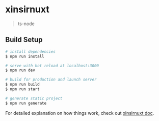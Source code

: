 # xinsirnuxt

> ts-node

## Build Setup

``` bash
# install dependencies
$ npm run install

# serve with hot reload at localhost:3000
$ npm run dev

# build for production and launch server
$ npm run build
$ npm run start

# generate static project
$ npm run generate
```

For detailed explanation on how things work, check out [xinsirnuxt doc](https://blog.holey.cn/article/17e8058ed7c).
